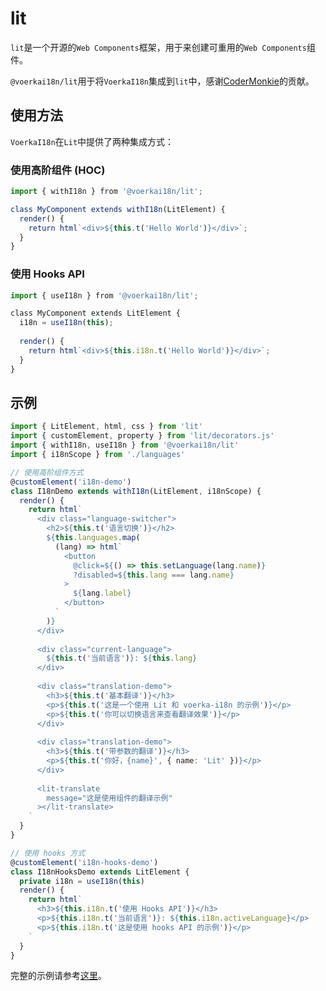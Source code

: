 # lit

`lit`是一个开源的`Web Components`框架，用于来创建可重用的`Web Components`组件。

`@voerkai18n/lit`用于将`VoerkaI18n`集成到`lit`中，感谢[CoderMonkie](https://github.com/CoderMonkie)的贡献。

## 使用方法

`VoerkaI18n`在`Lit`中提供了两种集成方式：

### 使用高阶组件 (HOC)

```ts
import { withI18n } from '@voerkai18n/lit';

class MyComponent extends withI18n(LitElement) {
  render() {
    return html`<div>${this.t('Hello World')}</div>`;
  }
}
```
### 使用 Hooks API

```ts
import { useI18n } from '@voerkai18n/lit';

class MyComponent extends LitElement {
  i18n = useI18n(this);
  
  render() {
    return html`<div>${this.i18n.t('Hello World')}</div>`;
  }
}
```

## 示例

```ts
import { LitElement, html, css } from 'lit'
import { customElement, property } from 'lit/decorators.js'
import { withI18n, useI18n } from '@voerkai18n/lit'
import { i18nScope } from './languages'

// 使用高阶组件方式
@customElement('i18n-demo')
class I18nDemo extends withI18n(LitElement, i18nScope) {
  render() {
    return html`
      <div class="language-switcher">
        <h2>${this.t('语言切换')}</h2>
        ${this.languages.map(
          (lang) => html`
            <button
              @click=${() => this.setLanguage(lang.name)}
              ?disabled=${this.lang === lang.name}
            >
              ${lang.label}
            </button>
          `
        )}
      </div>
      
      <div class="current-language">
        ${this.t('当前语言')}: ${this.lang}
      </div>
      
      <div class="translation-demo">
        <h3>${this.t('基本翻译')}</h3>
        <p>${this.t('这是一个使用 Lit 和 voerka-i18n 的示例')}</p>
        <p>${this.t('你可以切换语言来查看翻译效果')}</p>
      </div>
      
      <div class="translation-demo">
        <h3>${this.t('带参数的翻译')}</h3>
        <p>${this.t('你好，{name}', { name: 'Lit' })}</p>
      </div>
      
      <lit-translate
        message="这是使用组件的翻译示例"
      ></lit-translate>
    `
  }
}

// 使用 hooks 方式
@customElement('i18n-hooks-demo')
class I18nHooksDemo extends LitElement {
  private i18n = useI18n(this)
  render() {
    return html`
      <h3>${this.i18n.t('使用 Hooks API')}</h3>
      <p>${this.i18n.t('当前语言')}: ${this.i18n.activeLanguage}</p>
      <p>${this.i18n.t('这是使用 hooks API 的示例')}</p>
    `
  }
}
```

完整的示例请参考[这里](https://github.com/voerkai18n/voerka-i18n/tree/main/examples/lit)。